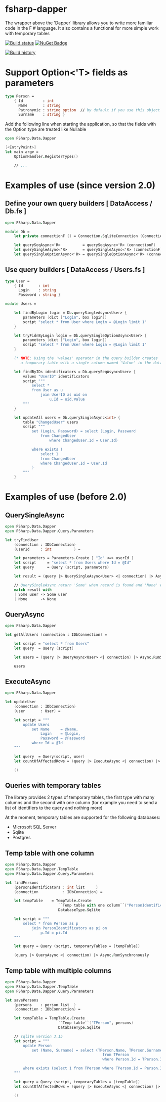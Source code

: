 # fsharp-dapper

The wrapper above the 'Dapper' library allows you to write more familiar code in the F # language. It also contains a functional for more simple work with temporary tables


[![Build status](https://ci.appveyor.com/api/projects/status/lx1gduy9wkx5edwy?svg=true)](https://ci.appveyor.com/project/AlexTroshkin/fsharp-dapper)
[![NuGet Badge](https://buildstats.info/nuget/FSharp.Data.Dapper)](https://www.nuget.org/packages/FSharp.Data.Dapper)

[![Build history](https://buildstats.info/appveyor/chart/AlexTroshkin/fsharp-dapper)](https://ci.appveyor.com/project/AlexTroshkin/fsharp-dapper/history)

# Support Option<'T> fields as parameters
```fsharp
type Person =
    { Id         : int
      Name       : string
      Patronymic : string option  // by default if you use this object in the query - you get an exception
      Surname    : string }
```
Add the following line when starting the application, so that the fields with the Option type <T> are treated like Nullable <T>
```fsharp
open FSharp.Data.Dapper

[<EntryPoint>]
let main argv =
    OptionHandler.RegisterTypes()

    // ...
```

# Examples of use (since version 2.0)

## Define your own query builders [ DataAccess / Db.fs ]
```fsharp
open FSharp.Data.Dapper

module Db =
    let private connectionF () = Connection.SqliteConnection (Connection.mkShared())

    let querySeqAsync<'R>          = querySeqAsync<'R> (connectionF)
    let querySingleAsync<'R>       = querySingleAsync<'R> (connectionF)
    let querySingleOptionAsync<'R> = querySingleOptionAsync<'R> (connectionF)
```

## Use query builders [ DataAccess / Users.fs ]
```fsharp
type User =
    { Id       : int
      Login    : string
      Password : string }

module Users =

    let findByLogin login = Db.querySingleAsync<User> {
        parameters (dict ["Login", box login])
        script "select * from User where Login = @Login limit 1"
    }

    let tryFidnByLogin login = Db.querySingleOptionAsync<User> {
        parameters (dict ["Login", box login])
        script "select * from User where Login = @Login limit 1"
    }

    (* NOTE: Using the 'values' operator in the query builder creates
       a temporary table with a single column named 'Value' in the database *)

    let findByIDs identificators = Db.querySeqAsync<User> {
        values "UserID" identificators
        script """
            select *
            from User as u
                join UserID as uid on
                    u.Id = uid.Value
        """
    }

    let updateAll users = Db.querySingleAsync<int> {
        table "ChangedUser" users
        script """
            set (Login, Password) = select (Login, Password
                from ChangedUser
                    where ChangedUser.Id = User.Id)

            where exists (
                select 1
                from ChangedUser
                where ChangedUser.Id = User.Id
            )
        """
    }
```

# Examples of use (before 2.0)

## QuerySingleAsync
```fsharp
open FSharp.Data.Dapper
open FSharp.Data.Dapper.Query.Parameters

let tryFindUser
    (connection : IDbConnection)
    (userId     : int          ) =

    let parameters = Parameters.Create [ "Id" <=> userId ]
    let script     = "select * from Users where Id = @Id"
    let query      = Query (script, parameters)

    let result = (query |> QuerySingleAsync<User> <| connection) |> Async.RunSynchronously

    // QuerySingleAsync return 'Some' when record is found and 'None' when not found
    match result with
    | Some user -> Some user
    | None      -> None
```

## QueryAsync
```fsharp
open FSharp.Data.Dapper

let getAllUsers (connection : IDbConnection) =

    let script = "select * from Users"
    let query  = Query (script)

    let users = (query |> QueryAsync<User> <| connection) |> Async.RunSynchronously

    users
```

## ExecuteAsync
```fsharp
open FSharp.Data.Dapper

let updateUser
    (connection : IDbConnection)
    (user       : User) =

    let script = """
        update Users
            set Name     = @Name,
                Login    = @Login,
                Password = @Password
            where Id = @Id
    """

    let query  = Query(script, user)
    let countOfAffectedRows = (query |> ExecuteAsync <| connection) |> Async.RunSynchronously

    ()
```

## Queries with temporary tables
The library provides 2 types of temporary tables, the first type with many columns and the second with one column (for example you need to send a list of identifiers to the query and nothing more)

At the moment, temporary tables are supported for the following databases:
- Microsoft SQL Server
- Sqlite
- Postgres

## Temp table with one column
```fsharp
open FSharp.Data.Dapper
open FSharp.Data.Dapper.TempTable
open FSharp.Data.Dapper.Query.Parameters

let findPersons
    (personIdentificators : int list     )
    (connection           : IDbConnection) =

    let tempTable    = TempTable.Create
                        ``Temp table with one column``("PersonIdentificators", "Id", personIdentificators)
                        DatabaseType.Sqlite

    let script = """
        select * from Person as p
            join PersonIdentificators as pi on
                p.Id = pi.Id
    """

    let query = Query (script, temporaryTables = [tempTable])

    (query |> QueryAsync <| connection) |> Async.RunSynchronously
```

## Temp table with multiple columns
```fsharp
open FSharp.Data.Dapper
open FSharp.Data.Dapper.TempTable
open FSharp.Data.Dapper.Query.Parameters

let savePersons
    (persons    : person list  )
    (connection : IDbConnection) =

    let tempTable = TempTable.Create
                        ``Temp table``("TPerson", persons)
                        DatabaseType.Sqlite

    // sqlite version 3.15
    let script = """
        update Person
            set (Name, Surname) = select (TPerson.Name, TPerson.Surname
                                            from TPerson
                                            where Person.Id = TPerson.Id)

        where exists (select 1 from TPerson where TPerson.Id = Person.Id)
    """

    let query = Query (script, temporaryTables = [tempTable])
    let countOfAffectedRows = (query |> ExecuteAsync <| connection) |> Async.RunSynchronously

    ()
```
